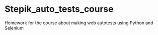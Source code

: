 # Stepik_auto_tests_course
Homework for the course about making web autotests using Python and Selenium
